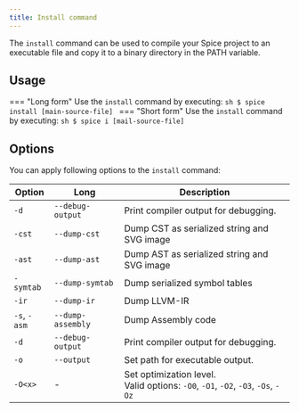 ```yaml
---
title: Install command
---
```


The `install` command can be used to compile your Spice project to an executable file and copy it to a binary directory in the PATH variable.

## Usage
=== "Long form"
    Use the `install` command by executing:
    ```sh
    $ spice install [main-source-file]
    ```
=== "Short form"
    Use the `install` command by executing:
    ```sh
    $ spice i [mail-source-file]
    ```

## Options
You can apply following options to the `install` command:

| Option       | Long              | Description                                                                          |
|--------------|-------------------|--------------------------------------------------------------------------------------|
| `-d`         | `--debug-output`  | Print compiler output for debugging.                                                 |
| `-cst`       | `--dump-cst`      | Dump CST as serialized string and SVG image                                          |
| `-ast`       | `--dump-ast`      | Dump AST as serialized string and SVG image                                          |
| `-symtab`    | `--dump-symtab`   | Dump serialized symbol tables                                                        |
| `-ir`        | `--dump-ir`       | Dump LLVM-IR                                                                         |
| `-s`, `-asm` | `--dump-assembly` | Dump Assembly code                                                                   |
| `-d`         | `--debug-output`  | Print compiler output for debugging.                                                 |
| `-o`         | `--output`        | Set path for executable output.                                                      |
| `-O<x>`      | -                 | Set optimization level. <br> Valid options: `-O0`, `-O1`, `-O2`, `-O3`, `-Os`, `-Oz` |
